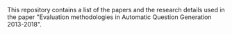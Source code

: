 This repository contains a list of the papers and the research details used in the paper "Evaluation methodologies in Automatic Question Generation 2013-2018". 
